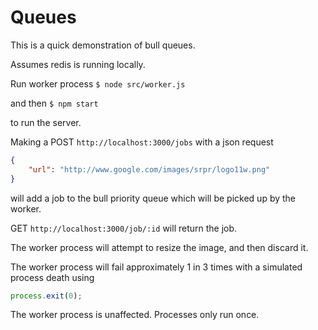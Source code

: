 # Queues

This is a quick demonstration of bull queues.

Assumes redis is running locally.

Run worker process
`$ node src/worker.js`

and then
`$ npm start`

to run the server.

Making a POST `http://localhost:3000/jobs` with a json request
```json
{
    "url": "http://www.google.com/images/srpr/logo11w.png"
}
```

will add a job to the bull priority queue which will be picked up by the worker.

GET `http://localhost:3000/job/:id` will return the job.

The worker process will attempt to resize the image, and then discard it.

The worker process will fail approximately 1 in 3 times with a simulated process death using 
```javascript 
process.exit(0);
```

The worker process is unaffected. Processes only run once.
